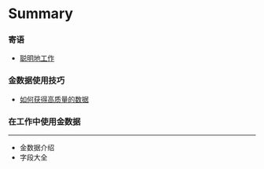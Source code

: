 # Summary

### 寄语
* [聪明地工作](README.md)

### 金数据使用技巧
* [如何获得高质量的数据](如何获得高质量的数据.md)

### 在工作中使用金数据

----
* 金数据介绍
* 字段大全
